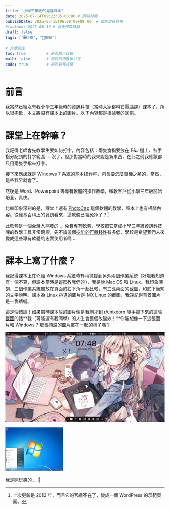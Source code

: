 ```yaml
---
title: "小學三年級的電腦課本"
date: 2025-07-14T09:22:05+08:00 # 撰寫時間
publishDate: 2025-07-15T06:00:00+08:00  # 預約之後發布
#lastmod: 2025-06-30 # 最後修改時間
draft: false
tags: ["🖥️科技", "🤔觀察"]

# 文章設定
toc: true         # 是否顯示目錄
math: false       # 是否啟用數學公式
code: true        # 是否有程式碼
---
```


# 前言

我當然已經沒有我小學三年級時的資訊科技（當時大家都叫它電腦課）課本了，所以很抱歉，本文將沒有課本上的圖片。以下內容都是根據我的回憶。

# 課堂上在幹嘛？

我記得老師會先教學生要如何打字，內容包括：兩隻食指要放在 F&J 鍵上、各手指分配到的打字範圍 … 沒了，但那對當時的我來說是新東西，在此之前我應該都只用兩隻手指來打字。

接下來應該就是 Windows 7 系統的基本操作吧，包含要怎麼關機之類的，當然，這些我早就會了。

然後是 Word、Powerpoint 等專有軟體的操作教學，微軟客戶從小學三年級開始培養，真快。

比較印象深刻的是，課堂上還有  [PhotoCap](https://zh.wikipedia.org/wiki/PhotoCap) 這個軟體的教學，課本上也有相關內容。從維基百科上的資訊看來，這軟體已經死掉了？[^1]
[^1]: 上次更新是 2012 年，而且它的官網不在了，變成一個 WordPress 的示範頁面。

此軟體是一個台灣人開發的 ... 免費專有軟體，學校把它當成小學三年級資訊科技課的教學工具非常荒謬，先不論這個[技能的可轉移性](https://wiwi.blog/blog/transferable-skills#%E9%80%99%E8%A3%A1%E9%BB%9E%E9%BB%9E%E9%82%A3%E8%A3%A1%E6%BB%91%E6%BB%91%E7%9A%84%E6%8A%80%E8%83%BD)有多低，學校是希望我們未來變成這些專有軟體的忠實使用者嗎 ...

# 課本上寫了什麼？

我記得課本上在介紹 Windows 系統時有稍微提到另外兩個作業系統（好啦我知道有一個不算，但課本當時是這麼教我們的），我是說 Mac OS 和 Linux。我印象深刻，三個作業系統被放在頁面的右下角一起比較，有三張桌面的截圖，和底下簡短的文字說明。課本為 Linux 挑選的圖片是 MX Linux 的截圖，我還記得背景圖片是一隻蜻蜓。

這是個錯誤！如果當時課本放的圖片像是[我剛才到 r/unixporn 隨手抓下來的這張截圖](https://www.reddit.com/r/unixporn/comments/1ls4xdv/hyprland_my_virginity_defense_ft_quickshell/)的話**我（可能還有我同學）的人生會整個改變欸！**你能想像一下這張圖片和 Windows 7 那張預設的圖片擺在一起的樣子嗎？

![我剛才到 r/unixporn 隨手抓下來的這張截圖](images/snapshot.jpg)

![Windows 7 那張預設的圖片](images/Windows_7.jpg)

我是開玩笑的 … 🥲


